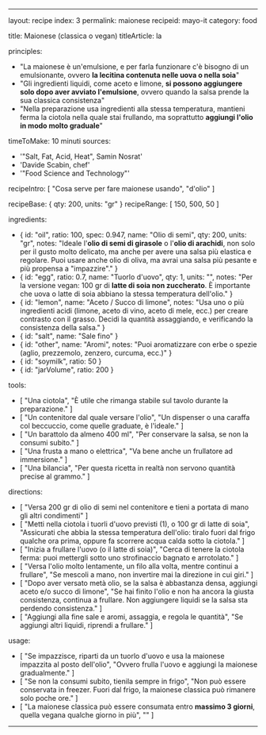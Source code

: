 ---

layout: recipe
index: 3
permalink: maionese
recipeid: mayo-it
category: food

title: Maionese (classica o vegan)
titleArticle: la

principles:

  - "La maionese è un'emulsione, e per farla funzionare c'è bisogno di un emulsionante, ovvero <strong>la lecitina contenuta nelle uova o nella soia</strong>"
  - "Gli ingredienti liquidi, come aceto e limone, <strong>si possono aggiungere solo dopo aver avviato l'emulsione</strong>, ovvero quando la salsa prende la sua classica consistenza"
  - "Nella preparazione usa ingredienti alla stessa temperatura, mantieni ferma la ciotola nella quale stai frullando, ma soprattutto <strong>aggiungi l'olio in modo molto graduale</strong>"

timeToMake: 10 minuti
sources:
  - '"Salt, Fat, Acid, Heat", Samin Nosrat'
  - 'Davide Scabin, chef'
  - '"Food Science and Technology"'

recipeIntro: [ "Cosa serve per fare maionese usando", "d'olio" ]

recipeBase: { qty: 200, units: "gr" }
recipeRange: [ 150, 500, 50 ]

ingredients:
  - { id: "oil",
      ratio: 100,
      spec: 0.947,
      name: "Olio di semi",
      qty: 200,
      units: "gr",
      notes: "Ideale l'<strong>olio di semi di girasole</strong> o l'<strong>olio di arachidi</strong>, non solo per il gusto molto delicato, ma anche per avere una salsa più elastica e regolare. Puoi usare anche olio di oliva, ma avrai una salsa più pesante e più propensa a &quot;impazzire&quot;." }
  - { id: "egg",
      ratio: 0.7,
      name: "Tuorlo d'uovo",
      qty: 1,
      units: "",
      notes: "Per la versione vegan: <span class='qtyspan'><span data-qty='soymilk'>100</span> gr</span> di <strong>latte di soia non zuccherato</strong>. È importante che uova o latte di soia abbiano la stessa temperatura dell'olio." }
  - { id: "lemon",
      name: "Aceto / Succo di limone",
      notes: "Usa uno o più ingredienti acidi (limone, aceto di vino, aceto di mele, ecc.) per creare contrasto con il grasso. Decidi la quantità assaggiando, e verificando la consistenza della salsa." }
  - { id: "salt",
      name: "Sale fino" }
  - { id: "other",
      name: "Aromi",
      notes: "Puoi aromatizzare con erbe o spezie (aglio, prezzemolo, zenzero, curcuma, ecc.)" }
  - { id: "soymilk",
      ratio: 50 }
  - { id: "jarVolume",
      ratio: 200 }

tools:
  - [ "Una ciotola", "È utile che rimanga stabile sul tavolo durante la preparazione." ]
  - [ "Un contenitore dal quale versare l'olio", "Un dispenser o una caraffa col beccuccio, come quelle graduate, è l'ideale." ]
  - [ "Un barattolo da almeno <span class='qtyspan'><span data-qty='volume.oil' data-mult='2' data-prec='1'>400</span> ml</span>", "Per conservare la salsa, se non la consumi subito." ]
  - [ "Una frusta a mano o elettrica", "Va bene anche un frullatore ad immersione." ]
  - [ "Una bilancia", "Per questa ricetta in realtà non servono quantità precise al grammo." ]

directions:
  - [ "Versa <span class='qtyspan'><span data-qty='oil'>200</span> gr</span> di olio di semi nel contenitore e tieni a portata di mano gli altri condimenti" ]
  - [ "Metti nella ciotola i tuorli d'uovo previsti (<span class='qtyspan'><span data-qty='egg'>1</span></span>), o <span class='qtyspan'><span data-qty='soymilk'>100</span> gr</span> di latte di soia", "Assicurati che abbia la stessa temperatura dell'olio: tiralo fuori dal frigo qualche ora prima, oppure fa scorrere acqua calda sotto la ciotola." ]
  - [ "Inizia a frullare l'uovo (o il latte di soia)", "Cerca di tenere la ciotola ferma: puoi mettergli sotto uno strofinaccio bagnato e arrotolato." ]
  - [ "Versa l'olio molto lentamente, un filo alla volta, mentre continui a frullare", "Se mescoli a mano, non invertire mai la direzione in cui giri." ]
  - [ "Dopo aver versato metà olio, se la salsa è abbastanza densa, aggiungi aceto e/o succo di limone", "Se hai finito l'olio e non ha ancora la giusta consistenza, continua a frullare. Non aggiungere liquidi se la salsa sta perdendo consistenza." ]
  - [ "Aggiungi alla fine sale e aromi, assaggia, e regola le quantità", "Se aggiungi altri liquidi, riprendi a frullare." ]

usage:
  - [ "Se impazzisce, riparti da un tuorlo d'uovo e usa la maionese impazzita al posto dell'olio", "Ovvero frulla l'uovo e aggiungi la maionese gradualmente." ]
  - [ "Se non la consumi subito, tienila sempre in frigo", "Non può essere conservata in freezer. Fuori dal frigo, la maionese classica può rimanere solo poche ore." ]
  - [ "La maionese classica può essere consumata entro <strong>massimo 3 giorni</strong>, quella vegana qualche giorno in più", "" ]

---